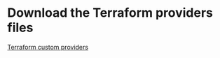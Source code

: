 # Download the Terraform providers files 
[Terraform custom providers](https://github.com/jruels/tf-dev/labs/tf-custom-providers.zip)
